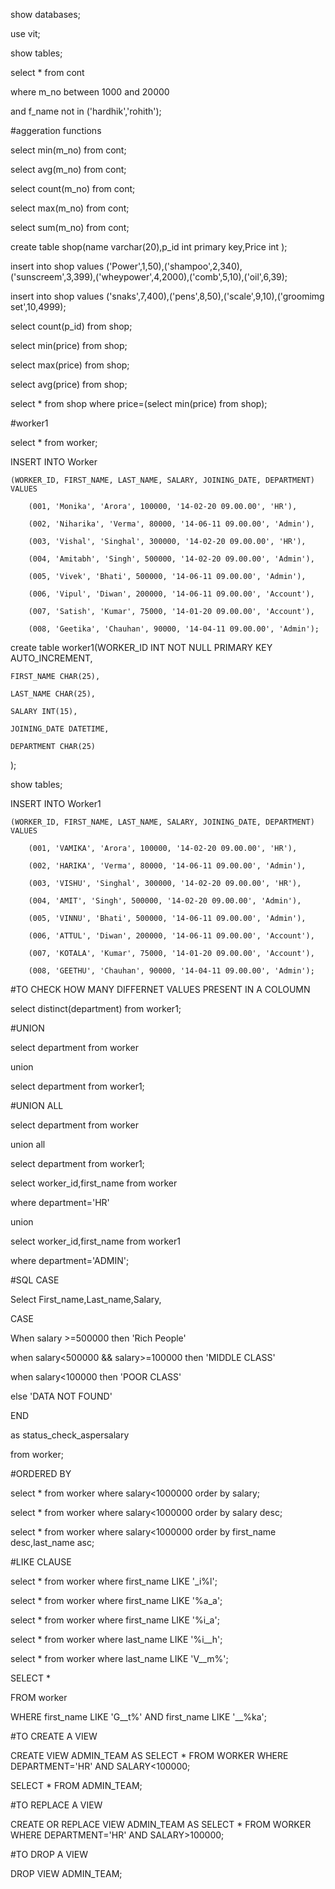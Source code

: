 show databases;

use vit;

show tables;

select * from cont

where m_no between 1000 and 20000

and f_name not in ('hardhik','rohith');



#aggeration functions

select min(m_no) from cont;



select avg(m_no) from cont;



select count(m_no) from cont;



select max(m_no) from cont;



select sum(m_no) from cont;



create table shop(name varchar(20),p_id int primary key,Price int );

insert into shop values ('Power',1,50),('shampoo',2,340),('sunscreem',3,399),('wheypower',4,2000),('comb',5,10),('oil',6,39);

insert into shop values ('snaks',7,400),('pens',8,50),('scale',9,10),('groomimg set',10,4999);



select count(p_id) from shop;

select min(price) from shop;

select max(price) from shop;

select avg(price) from shop;



select * from shop where price=(select min(price) from shop);



#worker1

select * from worker;

INSERT INTO Worker 

	(WORKER_ID, FIRST_NAME, LAST_NAME, SALARY, JOINING_DATE, DEPARTMENT) VALUES

		(001, 'Monika', 'Arora', 100000, '14-02-20 09.00.00', 'HR'),

		(002, 'Niharika', 'Verma', 80000, '14-06-11 09.00.00', 'Admin'),

		(003, 'Vishal', 'Singhal', 300000, '14-02-20 09.00.00', 'HR'),

		(004, 'Amitabh', 'Singh', 500000, '14-02-20 09.00.00', 'Admin'),

		(005, 'Vivek', 'Bhati', 500000, '14-06-11 09.00.00', 'Admin'),

		(006, 'Vipul', 'Diwan', 200000, '14-06-11 09.00.00', 'Account'),

		(007, 'Satish', 'Kumar', 75000, '14-01-20 09.00.00', 'Account'),

		(008, 'Geetika', 'Chauhan', 90000, '14-04-11 09.00.00', 'Admin');

create table worker1(WORKER_ID INT NOT NULL PRIMARY KEY AUTO_INCREMENT,

	FIRST_NAME CHAR(25),

	LAST_NAME CHAR(25),

	SALARY INT(15),

	JOINING_DATE DATETIME,

	DEPARTMENT CHAR(25)

);

show tables;

INSERT INTO Worker1 

	(WORKER_ID, FIRST_NAME, LAST_NAME, SALARY, JOINING_DATE, DEPARTMENT) VALUES

		(001, 'VAMIKA', 'Arora', 100000, '14-02-20 09.00.00', 'HR'),

		(002, 'HARIKA', 'Verma', 80000, '14-06-11 09.00.00', 'Admin'),

		(003, 'VISHU', 'Singhal', 300000, '14-02-20 09.00.00', 'HR'),

		(004, 'AMIT', 'Singh', 500000, '14-02-20 09.00.00', 'Admin'),

		(005, 'VINNU', 'Bhati', 500000, '14-06-11 09.00.00', 'Admin'),

		(006, 'ATTUL', 'Diwan', 200000, '14-06-11 09.00.00', 'Account'),

		(007, 'KOTALA', 'Kumar', 75000, '14-01-20 09.00.00', 'Account'),

		(008, 'GEETHU', 'Chauhan', 90000, '14-04-11 09.00.00', 'Admin');



#TO CHECK HOW MANY DIFFERNET VALUES PRESENT IN A COLOUMN

select distinct(department) from worker1;



#UNION

select department from worker

union

select department from worker1;



#UNION ALL

select department from worker

union all

select department from worker1;



select worker_id,first_name from worker

where department='HR'

union 

select worker_id,first_name from worker1

where department='ADMIN';



#SQL CASE

Select First_name,Last_name,Salary,

CASE 

When salary >=500000 then 'Rich People'

when salary<500000 && salary>=100000 then 'MIDDLE CLASS'

when salary<100000 then 'POOR CLASS'

else 'DATA NOT FOUND'

END

as status_check_aspersalary

from worker;

 

#ORDERED BY

select * from worker where salary<1000000 order by salary;



select * from worker where salary<1000000 order by salary desc;



select * from worker where salary<1000000 order by first_name desc,last_name asc;



#LIKE CLAUSE

select * from worker where first_name LIKE '_i%l';

select * from worker where first_name LIKE '%a_a';

select * from worker where first_name LIKE '%i_a';

select * from worker where last_name LIKE '%i__h';

select * from worker where last_name LIKE 'V__m%';



SELECT * 

FROM worker 

WHERE first_name LIKE 'G__t%' AND first_name LIKE '__%ka';



#TO CREATE A VIEW

CREATE VIEW ADMIN_TEAM AS SELECT * FROM WORKER WHERE DEPARTMENT='HR' AND SALARY<100000;

SELECT * FROM ADMIN_TEAM;



#TO REPLACE A VIEW

CREATE OR REPLACE VIEW ADMIN_TEAM AS SELECT * FROM WORKER WHERE DEPARTMENT='HR' AND SALARY>100000;



#TO DROP A VIEW

DROP VIEW ADMIN_TEAM;
